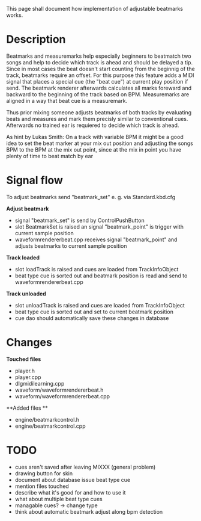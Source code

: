 This page shall document how implementation of adjustable beatmarks
works.

# Description

Beatmarks and measuremarks help especially beginners to beatmatch two
songs and help to decide which track is ahead and should be delayed a
tip. Since in most cases the beat doesn't start counting from the
beginnig of the track, beatmarks require an offset. For this purpose
this feature adds a MIDI signal that places a special cue (the "beat
cue") at current play position if send. The beatmark renderer afterwards
calculates all marks foreward and backward to the beginning of the track
based on BPM. Measuremarks are aligned in a way that beat cue is a
measuremark.

Thus prior mixing someone adjusts beatmarks of both tracks by evaluating
beats and measures and mark them precisly similar to conventional cues.
Afterwards no trained ear is requiered to decide which track is ahead.

As hint by Lukas Smith: On a track with variable BPM it might be a good
idea to set the beat marker at your mix out position and adjusting the
songs BPM to the BPM at the mix out point, since at the mix in point you
have plenty of time to beat match by ear

# Signal flow

To adjust beatmarks send "beatmark\_set" e. g. via Standard.kbd.cfg

**Adjust beatmark**

  - signal "beatmark\_set" is send by ControlPushButton
  - slot BeatmarkSet is raised an signal "beatmark\_point" is trigger
    with current sample position
  - waveformrendererbeat.cpp receives signal "beatmark\_point" and
    adjusts beatmarks to current sample position

**Track loaded**

  - slot loadTrack is raised and cues are loaded from TrackInfoObject
  - beat type cue is sorted out and beatmark position is read and send
    to waveformrendererbeat.cpp

**Track unloaded**

  - slot unloadTrack is raised and cues are loaded from TrackInfoObject
  - beat type cue is sorted out and set to current beatmark position
  - cue dao should automatically save these changes in database

# Changes

**Touched files**

  - player.h
  - player.cpp
  - dlgmidilearning.cpp
  - waveform/waveformrendererbeat.h
  - waveform/waveformrendererbeat.cpp

\*\*Added files \*\*

  - engine/beatmarkcontrol.h
  - engine/beatmarkcontrol.cpp

# TODO

  - cues aren't saved after leaving MIXXX (general problem)
  - drawing button for skin
  - document about database issue beat type cue
  - mention files touched
  - describe what it's good for and how to use it
  - what about multiple beat type cues
  - managable cues? -\> change type
  - think about automatic beatmark adjust along bpm detection
